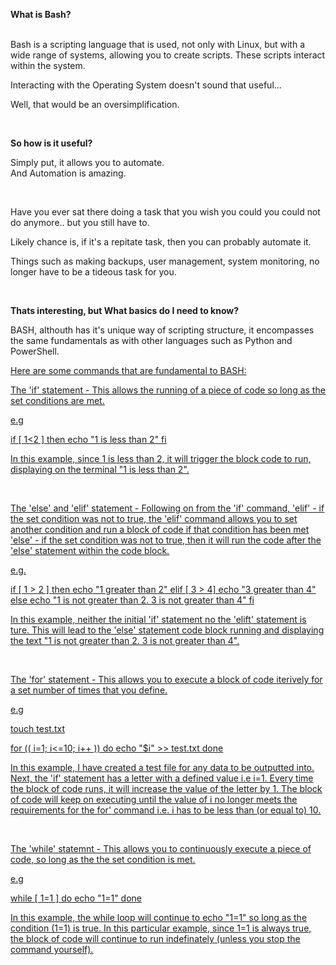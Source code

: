 **What is Bash?**\
<br>

Bash is a scripting language that is used, not only with Linux, but with a wide range of systems, allowing you to create scripts. These scripts interact within the system.

Interacting with the Operating System doesn't sound that useful...

Well, that would be an oversimplification.

<br>

**So how is it useful?**

Simply put, it allows you to automate.
<br>
And Automation is amazing.

<br>

Have you ever sat there doing a task that you wish you could you could not do anymore.. but you still have to.

Likely chance is, if it's a repitate task, then you can probably automate it.

Things such as making backups, user management, system monitoring, no longer have to be a tideous task for you.

<br>

**Thats interesting, but What basics do I need to know?**

BASH, althouth has it's unique way of scripting structure, it encompasses the same fundamentals as with other languages such as Python and PowerShell.


<u>Here are some commands that are fundamental to BASH:<u>

The 'if' statement - This allows the running of a piece of code so long as the set conditions are met.

e.g 

if [ 1<2 ]
then
    echo "1 is less than 2"
fi


In this example, since 1 is less than 2, it will trigger the block code to run, displaying on the terminal "1 is less than 2".

<br>

The 'else' and 'elif' statement - Following on from the 'if' command, 
'elif' - if the set condition was not to true, the 'elif' command allows you to set another condition and run a block of code if that condition has been met
'else' - if the set condition was not to true, then it will run the code after the 'else' statement within the code block. 

e.g.

if [ 1 > 2 ]
then
    echo "1 greater  than 2"
elif [ 3 > 4]
    echo "3 greater  than 4"
else
    echo "1 is not greater than 2. 3 is not greater than 4"
fi


In this example, neither the initial 'if' statement no the 'elift' statement is ture. This will lead to the 'else' statement code block running and displaying the text "1 is not greater than 2. 3 is not greater than 4".

<br>

The 'for' statement - This allows you to execute a block of code iterively for a set number of times that you define.

e.g

touch test.txt

for (( i=1; i<=10; i++ ))
do
    echo "$i" >> test.txt
done


In this example, I have created a test file for any data to be outputted into. Next, the 'if' statement has a letter with a defined value i.e i=1. Every time the block of code runs, it will increase the value of the letter by 1. The block of code will keep on executing until the value of i no longer meets the requirements for the for' command i.e. i has to be less than (or equal to) 10.

<br>

The 'while' statemnt - This allows you to continuously execute a piece of code, so long as the the set condition is met.

e.g

while [ 1=1 ]
do
    echo "1=1"
done

In this example, the while loop will continue to echo "1=1" so long as the condition (1=1) is true. In this particular example, since 1=1 is always true, the block of code will continue to run indefinately (unless you stop the command yourself).